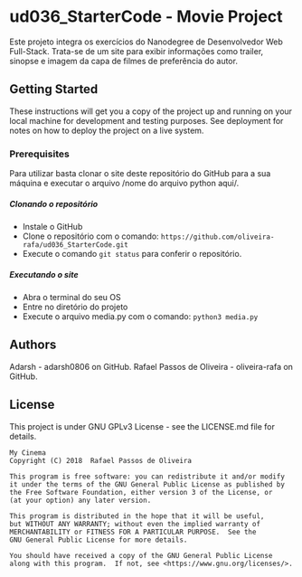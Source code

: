 # ud036_StarterCode - Movie Project

Este projeto integra os exercícios do Nanodegree de Desenvolvedor Web Full-Stack. Trata-se de um site para exibir informações como trailer, sinopse e imagem da capa de filmes de preferência do autor.

## Getting Started

These instructions will get you a copy of the project up and running on your local machine for development and testing purposes. See deployment for notes on how to deploy the project on a live system.

### Prerequisites

Para utilizar basta clonar o site deste repositório do GitHub para a sua máquina e executar o arquivo /nome do arquivo python aqui/.

##### Clonando o repositório

- Instale o GitHub
- Clone o repositório com o comando:
`https://github.com/oliveira-rafa/ud036_StarterCode.git`
- Execute o comando `git status` para conferir o repositório.

##### Executando o site

- Abra o terminal do seu OS
- Entre no diretório do projeto
- Execute o arquivo media.py com o comando:
`python3 media.py`

## Authors

Adarsh - adarsh0806 on GitHub.
Rafael Passos de Oliveira - oliveira-rafa on GitHub.

## License

This project is under GNU GPLv3 License - see the LICENSE.md file for details.

    My Cinema
    Copyright (C) 2018  Rafael Passos de Oliveira

    This program is free software: you can redistribute it and/or modify
    it under the terms of the GNU General Public License as published by
    the Free Software Foundation, either version 3 of the License, or
    (at your option) any later version.

    This program is distributed in the hope that it will be useful,
    but WITHOUT ANY WARRANTY; without even the implied warranty of
    MERCHANTABILITY or FITNESS FOR A PARTICULAR PURPOSE.  See the
    GNU General Public License for more details.

    You should have received a copy of the GNU General Public License
    along with this program.  If not, see <https://www.gnu.org/licenses/>.
